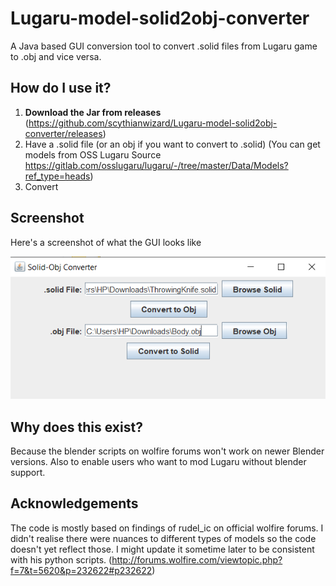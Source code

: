 # Lugaru-model-solid2obj-converter
A Java based GUI conversion tool to convert .solid files from Lugaru game to .obj and vice versa.

## How do I use it?
1. **Download the Jar from releases** (https://github.com/scythianwizard/Lugaru-model-solid2obj-converter/releases)
2. Have a .solid file (or an obj if you want to convert to .solid) (You can get models from OSS Lugaru Source https://gitlab.com/osslugaru/lugaru/-/tree/master/Data/Models?ref_type=heads)
3. Convert

## Screenshot
Here's a screenshot of what the GUI looks like

![](/lugaru-solid2obj-screenshot.png)

## Why does this exist?
Because the blender scripts on wolfire forums won't work on newer Blender versions.
Also to enable users who want to mod Lugaru without blender support.

## Acknowledgements
The code is mostly based on findings of rudel_ic on official wolfire forums. 
I didn't realise there were nuances to different types of models so the code doesn't yet reflect those. I might update it sometime later to be consistent with his python scripts. (http://forums.wolfire.com/viewtopic.php?f=7&t=5620&p=232622#p232622)
